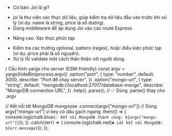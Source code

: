 - Cơ bản: Joi là gì?
+ joi là thư viện xác thực dữ liệu, giúp kiểm tra dữ liệu đầu vào trước khi xử lý (ví dụ: name là string, price là số dương).
+ Dùng middleware để áp dụng Joi vào các route Express.
- Nâng cao: Xác thực phức tạp
+ Kiểm tra các trường optional, pattern (regex), hoặc điều kiện phức tạp (ví dụ: price phải là số nguyên).
+ Xử lý lỗi validate một cách thân thiện với người dùng.

/ Cấu hình yargs cho server (ESM-friendly)
const argv = yargs(hideBin(process.argv))
  .option("port", {
    type: "number",
    default: 3000,
    describe: "Port để chạy server",
  })
  .option("mongo-url", {
    type: "string",
    default: "mongodb://localhost:27017/database-mongo",
    describe: "MongoDB connection URL",
  })
  .help()
  .parse(); // ✅ Dùng .parse() thay cho .argv

// Kết nối tới MongoDB
mongoose
  .connect(argv["mongo-url"]) // Dùng argv["mongo-url"] vì key có dấu gạch ngang
  .then(() => {
    console.log(chalk.blue(`✅ Kết nối MongoDB thành công: ${argv["mongo-url"]}`));
  })
  .catch((err) => {
    console.log(chalk.red(`❌ Lỗi kết nối MongoDB: ${err.message}`));
  });

